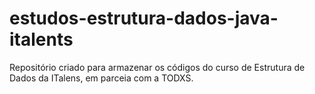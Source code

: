 # estudos-estrutura-dados-java-italents
Repositório criado para armazenar os códigos do curso de Estrutura de Dados da ITalens, em parceia com a TODXS.
